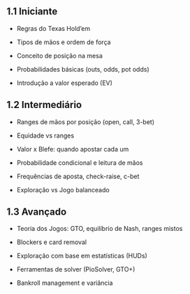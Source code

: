 ## 1.1 Iniciante

- Regras do Texas Hold’em
    
- Tipos de mãos e ordem de força
    
- Conceito de posição na mesa
    
- Probabilidades básicas (outs, odds, pot odds)
    
- Introdução a valor esperado (EV)

## 1.2 Intermediário

- Ranges de mãos por posição (open, call, 3-bet)
    
- Equidade vs ranges
    
- Valor x Blefe: quando apostar cada um
    
- Probabilidade condicional e leitura de mãos
    
- Frequências de aposta, check-raise, c-bet
    
- Exploração vs Jogo balanceado

## 1.3 Avançado

- Teoria dos Jogos: GTO, equilíbrio de Nash, ranges mistos
    
- Blockers e card removal
    
- Exploração com base em estatísticas (HUDs)
    
- Ferramentas de solver (PioSolver, GTO+)
    
- Bankroll management e variância